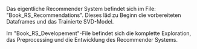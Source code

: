 Das eigentliche Recommender System befindet sich im File: "Book_RS_Recommendations".
Dieses läd zu Beginn die vorbereiteten Dataframes und das Trainierte SVD-Model.

Im "Book_RS_Developement"-File befindet sich die komplette Exploration, das Preprocessing und die Entwicklung des Recommender Systems.

